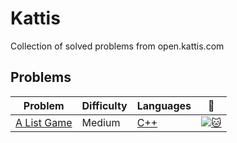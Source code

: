# Kattis
Collection of solved problems from open.kattis.com

## Problems
| Problem | Difficulty | Languages | :link: |
| - | - | - | - |
| [A List Game](https://github.com/AlexDerr/Kattis/tree/master/Medium/AListGame) | Medium | [C++](https://github.com/AlexDerr/Kattis/blob/master/Medium/AListGame/AListGame.cpp) | [![:cat:](https://open.kattis.com/favicon)](https://open.kattis.com/problems/listgame) |

